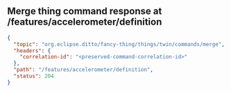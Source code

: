 ## Merge thing command response at /features/accelerometer/definition

```json
{
  "topic": "org.eclipse.ditto/fancy-thing/things/twin/commands/merge",
  "headers": {
    "correlation-id": "<preserved-command-correlation-id>"
  },
  "path": "/features/accelerometer/definition",
  "status": 204
}
```
